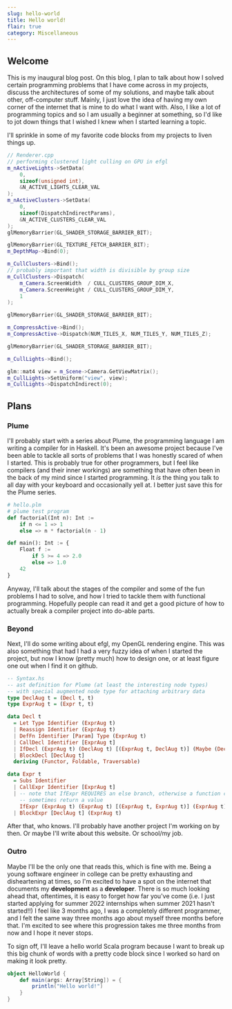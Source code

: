 ```yaml
---
slug: hello-world
title: Hello world!
flair: true
category: Miscellaneous
---
```


## Welcome
This is my inaugural blog post. On this blog, I plan to talk about how I solved
certain programming problems that I have come across in my projects, discuss the
architectures of some of my solutions, and maybe talk about other, off-computer 
stuff. Mainly, I just love the idea of having my own corner of the internet that is
mine to do what I want with. 
Also, I like a lot of programming topics and so I am usually a beginner at something,
so I'd like to jot down things that I wished I knew when I started learning
a topic. 

I'll sprinkle in some of my favorite code blocks from my projects to liven things up.

```cpp
// Renderer.cpp
// performing clustered light culling on GPU in efgl
m_nActiveLights->SetData(
    0, 
    sizeof(unsigned int), 
    &N_ACTIVE_LIGHTS_CLEAR_VAL
);
m_nActiveClusters->SetData(
    0, 
    sizeof(DispatchIndirectParams), 
    &N_ACTIVE_CLUSTERS_CLEAR_VAL
);
glMemoryBarrier(GL_SHADER_STORAGE_BARRIER_BIT);

glMemoryBarrier(GL_TEXTURE_FETCH_BARRIER_BIT);
m_DepthMap->Bind(0);

m_CullClusters->Bind();
// probably important that width is divisible by group size
m_CullClusters->Dispatch(
    m_Camera.ScreenWidth  / CULL_CLUSTERS_GROUP_DIM_X, 
    m_Camera.ScreenHeight / CULL_CLUSTERS_GROUP_DIM_Y, 
    1
);

glMemoryBarrier(GL_SHADER_STORAGE_BARRIER_BIT);

m_CompressActive->Bind();
m_CompressActive->Dispatch(NUM_TILES_X, NUM_TILES_Y, NUM_TILES_Z);

glMemoryBarrier(GL_SHADER_STORAGE_BARRIER_BIT);

m_CullLights->Bind();

glm::mat4 view = m_Scene->Camera.GetViewMatrix();
m_CullLights->SetUniform("view", view);
m_CullLights->DispatchIndirect(0);
```

## Plans
### Plume
I'll probably start with a series about Plume, the programming language I am 
writing a compiler for in Haskell. It's been an awesome project because I've 
been able to tackle all sorts of problems that I was honestly scared of when I 
started. This is probably true for other programmers, but I feel like compilers 
(and their inner workings) are something that have often been in the back of my 
mind since I started programming. It *is* the thing you talk to all day with your
keyboard and occasionally yell at. I better just save this for the Plume series.

```python
# hello.plm
# plume test program
def factorial(Int n): Int :=
    if n <= 1 => 1
    else => n * factorial(n - 1)

def main(): Int := {
    Float f :=
        if 5 >= 4 => 2.0
        else => 1.0
    42
}
```

Anyway, I'll talk about the stages of the compiler and some of the fun problems 
I had to solve, and how I tried to tackle them with functional programming. Hopefully
people can read it and get a good picture of how to actually break a compiler 
project into do-able parts. 

### Beyond
Next, I'll do some writing about efgl, my OpenGL rendering engine. This was also something
that had I had a very fuzzy idea of when I started the project, but now I know
(pretty much) how to design one, or at least figure one out when I find it on 
github.

```haskell
-- Syntax.hs
-- ast definition for Plume (at least the interesting node types)
-- with special augmented node type for attaching arbitrary data
type DeclAug t = (Decl t, t)
type ExprAug t = (Expr t, t)

data Decl t
  = Let Type Identifier (ExprAug t)
  | Reassign Identifier (ExprAug t)
  | DefFn Identifier [Param] Type (ExprAug t)
  | CallDecl Identifier [ExprAug t]
  | IfDecl (ExprAug t) (DeclAug t) [(ExprAug t, DeclAug t)] (Maybe (DeclAug t))
  | BlockDecl [DeclAug t]
  deriving (Functor, Foldable, Traversable)

data Expr t
  = Subs Identifier
  | CallExpr Identifier [ExprAug t]
  | -- note that IfExpr REQUIRES an else branch, otherwise a function could only
    -- sometimes return a value
    IfExpr (ExprAug t) (ExprAug t) [(ExprAug t, ExprAug t)] (ExprAug t)
  | BlockExpr [DeclAug t] (ExprAug t)
```

After that, who knows. I'll probably have another project I'm working on by then.
Or maybe I'll write about this website. Or school/my job. 

### Outro
Maybe I'll be the only one that reads this, which is fine with me. Being a young software
engineer in college can be pretty exhausting and disheartening at times, so I'm 
excited to have a spot on the internet that documents my **development** as a **developer**.
There is so much looking ahead that, oftentimes, it is easy to forget how far you've come 
(i.e. I just started applying for summer 2022 internships when summer 2021 hasn't started!!)
I feel like 3 months ago, I was a completely different programmer, and I felt the same way
three months ago about myself three months before that. I'm excited to see where this progression 
takes me three months from now and I hope it never stops.

To sign off, I'll leave a hello world Scala program because I want to break up this 
big chunk of words with a pretty code block since I worked so hard on making it 
look pretty.

```scala
object HelloWorld {
    def main(args: Array[String]) = {
        println("Hello world!")
    }
}
```
